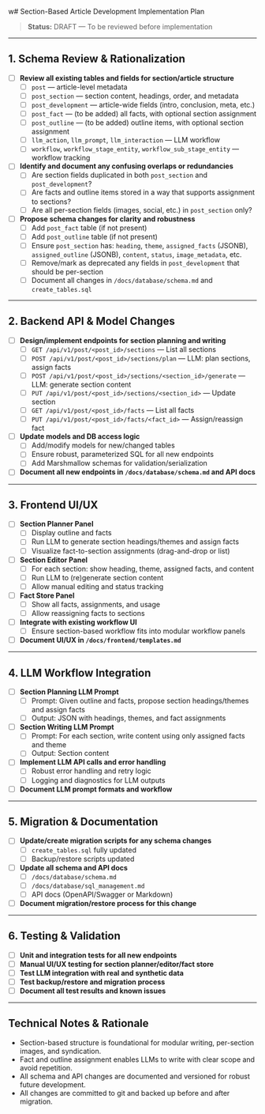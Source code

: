 w# Section-Based Article Development Implementation Plan

> **Status:** DRAFT — To be reviewed before implementation

---

## 1. Schema Review & Rationalization

- [ ] **Review all existing tables and fields for section/article structure**
  - [ ] `post` — article-level metadata
  - [ ] `post_section` — section content, headings, order, and metadata
  - [ ] `post_development` — article-wide fields (intro, conclusion, meta, etc.)
  - [ ] `post_fact` — (to be added) all facts, with optional section assignment
  - [ ] `post_outline` — (to be added) outline items, with optional section assignment
  - [ ] `llm_action`, `llm_prompt`, `llm_interaction` — LLM workflow
  - [ ] `workflow`, `workflow_stage_entity`, `workflow_sub_stage_entity` — workflow tracking
- [ ] **Identify and document any confusing overlaps or redundancies**
  - [ ] Are section fields duplicated in both `post_section` and `post_development`?
  - [ ] Are facts and outline items stored in a way that supports assignment to sections?
  - [ ] Are all per-section fields (images, social, etc.) in `post_section` only?
- [ ] **Propose schema changes for clarity and robustness**
  - [ ] Add `post_fact` table (if not present)
  - [ ] Add `post_outline` table (if not present)
  - [ ] Ensure `post_section` has: `heading`, `theme`, `assigned_facts` (JSONB), `assigned_outline` (JSONB), `content`, `status`, `image_metadata`, etc.
  - [ ] Remove/mark as deprecated any fields in `post_development` that should be per-section
  - [ ] Document all changes in `/docs/database/schema.md` and `create_tables.sql`

---

## 2. Backend API & Model Changes

- [ ] **Design/implement endpoints for section planning and writing**
  - [ ] `GET /api/v1/post/<post_id>/sections` — List all sections
  - [ ] `POST /api/v1/post/<post_id>/sections/plan` — LLM: plan sections, assign facts
  - [ ] `POST /api/v1/post/<post_id>/sections/<section_id>/generate` — LLM: generate section content
  - [ ] `PUT /api/v1/post/<post_id>/sections/<section_id>` — Update section
  - [ ] `GET /api/v1/post/<post_id>/facts` — List all facts
  - [ ] `PUT /api/v1/post/<post_id>/facts/<fact_id>` — Assign/reassign fact
- [ ] **Update models and DB access logic**
  - [ ] Add/modify models for new/changed tables
  - [ ] Ensure robust, parameterized SQL for all new endpoints
  - [ ] Add Marshmallow schemas for validation/serialization
- [ ] **Document all new endpoints in `/docs/database/schema.md` and API docs**

---

## 3. Frontend UI/UX

- [ ] **Section Planner Panel**
  - [ ] Display outline and facts
  - [ ] Run LLM to generate section headings/themes and assign facts
  - [ ] Visualize fact-to-section assignments (drag-and-drop or list)
- [ ] **Section Editor Panel**
  - [ ] For each section: show heading, theme, assigned facts, and content
  - [ ] Run LLM to (re)generate section content
  - [ ] Allow manual editing and status tracking
- [ ] **Fact Store Panel**
  - [ ] Show all facts, assignments, and usage
  - [ ] Allow reassigning facts to sections
- [ ] **Integrate with existing workflow UI**
  - [ ] Ensure section-based workflow fits into modular workflow panels
- [ ] **Document UI/UX in `/docs/frontend/templates.md`**

---

## 4. LLM Workflow Integration

- [ ] **Section Planning LLM Prompt**
  - [ ] Prompt: Given outline and facts, propose section headings/themes and assign facts
  - [ ] Output: JSON with headings, themes, and fact assignments
- [ ] **Section Writing LLM Prompt**
  - [ ] Prompt: For each section, write content using only assigned facts and theme
  - [ ] Output: Section content
- [ ] **Implement LLM API calls and error handling**
  - [ ] Robust error handling and retry logic
  - [ ] Logging and diagnostics for LLM outputs
- [ ] **Document LLM prompt formats and workflow**

---

## 5. Migration & Documentation

- [ ] **Update/create migration scripts for any schema changes**
  - [ ] `create_tables.sql` fully updated
  - [ ] Backup/restore scripts updated
- [ ] **Update all schema and API docs**
  - [ ] `/docs/database/schema.md`
  - [ ] `/docs/database/sql_management.md`
  - [ ] API docs (OpenAPI/Swagger or Markdown)
- [ ] **Document migration/restore process for this change**

---

## 6. Testing & Validation

- [ ] **Unit and integration tests for all new endpoints**
- [ ] **Manual UI/UX testing for section planner/editor/fact store**
- [ ] **Test LLM integration with real and synthetic data**
- [ ] **Test backup/restore and migration process**
- [ ] **Document all test results and known issues**

---

## Technical Notes & Rationale

- Section-based structure is foundational for modular writing, per-section images, and syndication.
- Fact and outline assignment enables LLMs to write with clear scope and avoid repetition.
- All schema and API changes are documented and versioned for robust future development.
- All changes are committed to git and backed up before and after migration. 